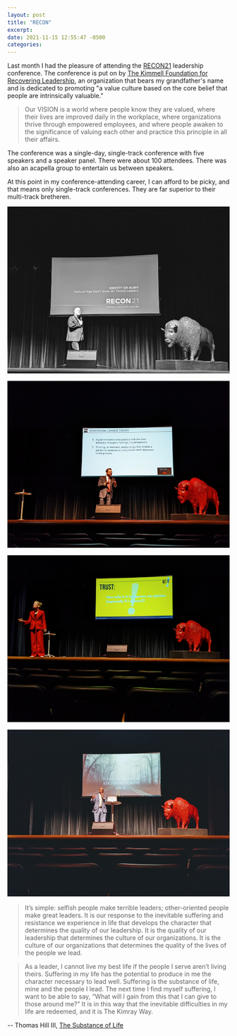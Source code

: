 ```yaml
---
layout: post
title: "RECON"
excerpt: 
date: 2021-11-15 12:55:47 -0500
categories: 
---
```


Last month I had the pleasure of attending the [RECON21](https://thekimmellfdn.com/recon21/) leadership conference. The conference is put on by [The Kimmell Foundation for Recovering Leadership](https://thekimmellfdn.com/), an organization that bears my grandfather's name and is dedicated to promoting "a value culture based on the core belief that people are intrinsically valuable."

> Our VISION is a world where people know they are valued, where their lives are improved daily in the workplace, where organizations thrive through empowered employees, and where people awaken to the significance of valuing each other and practice this principle in all their affairs.

The conference was a single-day, single-track conference with five speakers and a speaker panel. There were about 100 attendees. There was also an acapella group to entertain us between speakers.

At this point in my conference-attending career, I can afford to be picky, and that means only single-track conferences. They are far superior to their multi-track bretheren. 

![](/assets/2021/10/RECON-resized001.jpg)

![](/assets/2021/10/RECON-resized000.jpg)

![](/assets/2021/10/RECON-resized002.jpg)

![](/assets/2021/10/RECON-resized003.jpg)

> It’s simple: selfish people make terrible leaders; other-oriented people make great leaders. It is our response to the inevitable suffering and resistance we experience in life that develops the character that determines the quality of our leadership. It is the quality of our leadership that determines the culture of our organizations. It is the culture of our organizations that determines the quality of the lives of the people we lead.

> As a leader, I cannot live my best life if the people I serve aren’t living theirs. Suffering in my life has the potential to produce in me the character necessary to lead well. Suffering is the substance of life, mine and the people I lead. The next time I find myself suffering, I want to be able to say, “What will I gain from this that I can give to those around me?” It is in this way that the inevitable difficulties in my life are redeemed, and it is The Kimray Way. 
 
-- Thomas Hill III, [The Substance of Life](https://thekimmellfdn.org/2021/10/25/the-substance-of-life/)